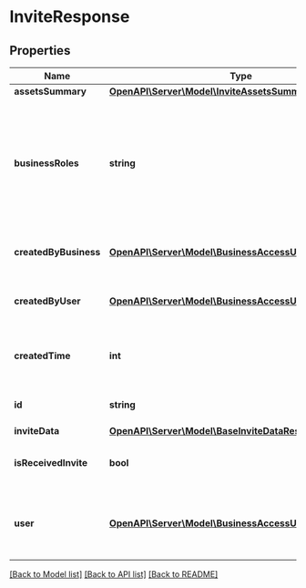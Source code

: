 # InviteResponse

## Properties
Name | Type | Description | Notes
------------ | ------------- | ------------- | -------------
**assetsSummary** | [**OpenAPI\Server\Model\InviteAssetsSummary**](InviteAssetsSummary.md) |  | [optional] 
**businessRoles** | **string** | The access level a user would be granted on the business if the invite/request is accepted. This can be EMPLOYEE, BIZ_ADMIN, or PARTNER. | [optional] 
**createdByBusiness** | [**OpenAPI\Server\Model\BusinessAccessUserSummary**](BusinessAccessUserSummary.md) | Metadata for the business that created the invite/request. | [optional] 
**createdByUser** | [**OpenAPI\Server\Model\BusinessAccessUserSummary**](BusinessAccessUserSummary.md) | Metadata for the user that created the invite/request. | [optional] 
**createdTime** | **int** | The time the invite/request was created. Returned in milliseconds. | [optional] 
**id** | **string** | Unique identifier of the invite/request. | [optional] 
**inviteData** | [**OpenAPI\Server\Model\BaseInviteDataResponseInviteData**](BaseInviteDataResponseInviteData.md) |  | [optional] 
**isReceivedInvite** | **bool** | Indicates whether the invite/request was received. | [optional] 
**user** | [**OpenAPI\Server\Model\BusinessAccessUserSummary**](BusinessAccessUserSummary.md) | Metadata for the member/partner that was sent the invite/request. | [optional] 

[[Back to Model list]](../README.md#documentation-for-models) [[Back to API list]](../README.md#documentation-for-api-endpoints) [[Back to README]](../README.md)


